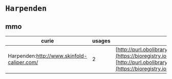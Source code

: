 # `Harpenden`
## mmo
| curie                                      |   usages | nodes                                                                                                                                                                                                                            |
|--------------------------------------------|----------|----------------------------------------------------------------------------------------------------------------------------------------------------------------------------------------------------------------------------------|
| Harpenden:http://www.skinfold-caliper.com/ |        2 | [http://purl.obolibrary.org/obo/MMO:0000118](https://bioregistry.io/http://purl.obolibrary.org/obo/MMO:0000118), [http://purl.obolibrary.org/obo/MMO:0000191](https://bioregistry.io/http://purl.obolibrary.org/obo/MMO:0000191) |
